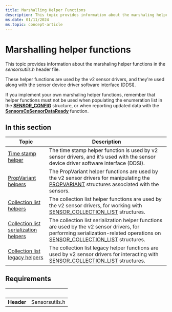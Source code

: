 ```yaml
---
title: Marshalling Helper Functions
description: This topic provides information about the marshaling helper functions in the sensorsutils.h header file.
ms.date: 01/11/2024
ms.topic: concept-article
---
```


# Marshalling helper functions

This topic provides information about the marshaling helper functions in the *sensorsutils.h* header file.

These helper functions are used by the v2 sensor drivers, and they're used along with the sensor device driver software interface (DDSI).

If you implement your own marshaling helper functions, remember that helper functions must not be used when populating the enumeration list in the [**SENSOR\_CONFIG**](/windows-hardware/drivers/ddi/sensorscx/ns-sensorscx-_sensor_config) structure, or when reporting updated data with the [**SensorsCxSensorDataReady**](/windows-hardware/drivers/ddi/sensorscx/nf-sensorscx-sensorscxsensordataready) function.

## In this section

|Topic|Description|
|--|--|
|[Time stamp helper](timestamp-helper.md)|The time stamp helper function is used by v2 sensor drivers, and it's used with the sensor device driver software interface (DDSI).|
|[PropVariant helpers](propvariant-helpers.md)|The PropVariant helper functions are used by the v2 sensor drivers for manipulating the [PROPVARIANT](/windows/win32/api/propidl/ns-propidl-propvariant) structures associated with the sensors.|
|[Collection list helpers](collection-list-helpers.md)|The collection list helper functions are used by the v2 sensor drivers, for working with [SENSOR_COLLECTION_LIST](/windows-hardware/drivers/ddi/sensorsdef/ns-sensorsdef-sensor_collection_list) structures.|
|[Collection list serialization helpers](collection-list-serialization-helpers.md)|The collection list serialization helper functions are used by the v2 sensor drivers, for performing serialization-related operations on [SENSOR_COLLECTION_LIST](/windows-hardware/drivers/ddi/sensorsdef/ns-sensorsdef-sensor_collection_list) structures.|
|[Collection list legacy helpers](collection-list-legacy-helpers.md)|The collection list legacy helper functions are used by v2 sensor drivers for interacting with [SENSOR_COLLECTION_LIST](/windows-hardware/drivers/ddi/sensorsdef/ns-sensorsdef-sensor_collection_list) structures.|

## Requirements

| &nbsp; | &nbsp; |
| ------ | ------ |
| **Header** | Sensorsutils.h |
